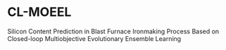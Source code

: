 # CL-MOEEL
Silicon Content Prediction in Blast Furnace Ironmaking Process Based on Closed-loop Multiobjective Evolutionary Ensemble Learning
